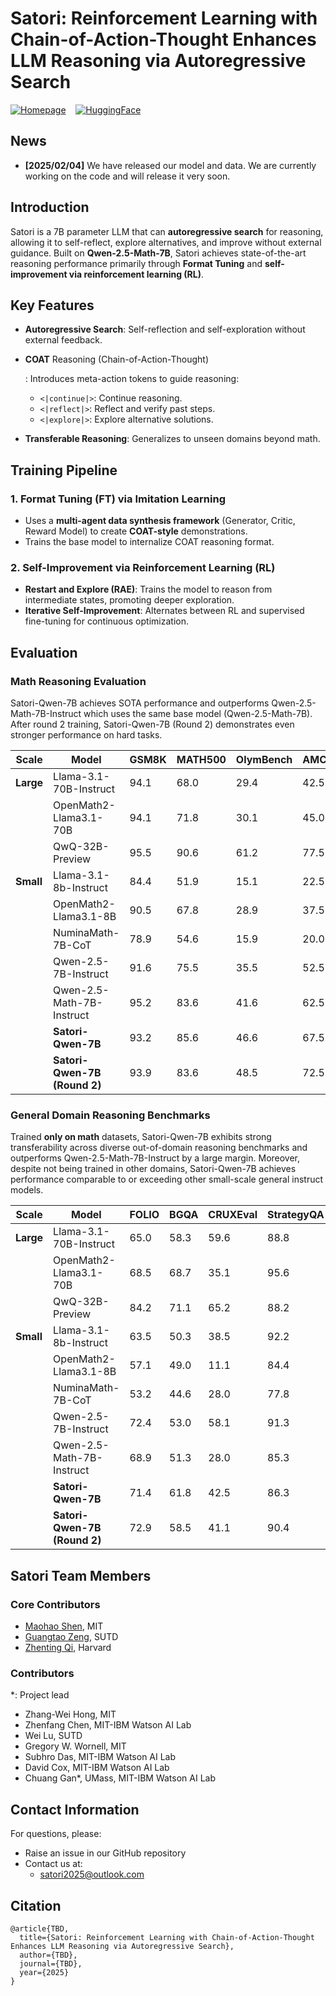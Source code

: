 # Satori: Reinforcement Learning with Chain-of-Action-Thought Enhances LLM Reasoning via Autoregressive Search

[![Homepage](https://img.shields.io/badge/🏠-Homepage-3C47EB.svg)](https://satori-reasoning.github.io/) &nbsp;&nbsp; [![HuggingFace](https://img.shields.io/badge/🤗-Model&Demo-E87948.svg)](https://huggingface.co/Satori-reasoning) &nbsp;&nbsp;



## News

- **[2025/02/04]** We have released our model and data. We are currently working on the code and will release it very soon.

## **Introduction**

Satori is a 7B parameter LLM that can **autoregressive search** for reasoning, allowing it to self-reflect, explore alternatives, and improve without external guidance. Built on **Qwen-2.5-Math-7B**, Satori achieves state-of-the-art reasoning performance primarily through **Format Tuning** and **self-improvement via reinforcement learning (RL)**.

## Key Features

- **Autoregressive Search**: Self-reflection and self-exploration without external feedback.

- **COAT** Reasoning (Chain-of-Action-Thought)

  : Introduces meta-action tokens to guide reasoning:

  - `<|continue|>`: Continue reasoning.
  - `<|reflect|>`: Reflect and verify past steps.
  - `<|explore|>`: Explore alternative solutions.

- **Transferable Reasoning**: Generalizes to unseen domains beyond math.

## Training Pipeline

### **1. Format Tuning (FT) via Imitation Learning**

- Uses a **multi-agent data synthesis framework** (Generator, Critic, Reward Model) to create **COAT-style** demonstrations.
- Trains the base model to internalize COAT reasoning format.

### **2. Self-Improvement via Reinforcement Learning (RL)**

- **Restart and Explore (RAE)**: Trains the model to reason from intermediate states, promoting deeper exploration.
- **Iterative Self-Improvement**: Alternates between RL and supervised fine-tuning for continuous optimization.

## **Evaluation**

### **Math Reasoning Evaluation**

Satori-Qwen-7B achieves SOTA performance and outperforms Qwen-2.5-Math-7B-Instruct which uses the same base model (Qwen-2.5-Math-7B). After round 2 training, Satori-Qwen-7B (Round 2)
demonstrates even stronger performance on hard tasks.

| Scale     | Model                        | GSM8K | MATH500 | OlymBench | AMC2023 | AIME2024 | AVG.     |
| --------- | ---------------------------- | ----- | ------- | --------- | ------- | -------- | -------- |
| **Large** | Llama-3.1-70B-Instruct       | 94.1  | 68.0    | 29.4      | 42.5    | 13.3     | 49.5     |
|           | OpenMath2-Llama3.1-70B       | 94.1  | 71.8    | 30.1      | 45.0    | 13.3     | 50.9     |
|           | QwQ-32B-Preview              | 95.5  | 90.6    | 61.2      | 77.5    | 50.0     | 75.0     |
| **Small** | Llama-3.1-8b-Instruct        | 84.4  | 51.9    | 15.1      | 22.5    | 3.3      | 35.4     |
|           | OpenMath2-Llama3.1-8B        | 90.5  | 67.8    | 28.9      | 37.5    | 6.7      | 46.3     |
|           | NuminaMath-7B-CoT            | 78.9  | 54.6    | 15.9      | 20.0    | 10.0     | 35.9     |
|           | Qwen-2.5-7B-Instruct         | 91.6  | 75.5    | 35.5      | 52.5    | 6.7      | 52.4     |
|           | Qwen-2.5-Math-7B-Instruct    | 95.2  | 83.6    | 41.6      | 62.5    | 16.7     | 59.9     |
|           | **Satori-Qwen-7B**           | 93.2  | 85.6    | 46.6      | 67.5    | 20.0     | **62.6** |
|           | **Satori-Qwen-7B (Round 2)** | 93.9  | 83.6    | 48.5      | 72.5    | 23.3     | **64.4** |

### **General Domain Reasoning Benchmarks**
Trained **only on math** datasets, Satori-Qwen-7B exhibits strong transferability across diverse out-of-domain reasoning benchmarks and outperforms Qwen-2.5-Math-7B-Instruct by a large margin. 
Moreover, despite not being trained in other domains, Satori-Qwen-7B achieves performance comparable to or exceeding other small-scale general instruct models.

| Scale     | Model                        | FOLIO | BGQA | CRUXEval | StrategyQA | TableBench | STEM | Avg.     |
| --------- | ---------------------------- | ----- | ---- | -------- | ---------- | ---------- | ---- | -------- |
| **Large** | Llama-3.1-70B-Instruct       | 65.0  | 58.3 | 59.6     | 88.8       | 34.2       | 61.7 | 61.3     |
|           | OpenMath2-Llama3.1-70B       | 68.5  | 68.7 | 35.1     | 95.6       | 46.8       | 15.1 | 55.0     |
|           | QwQ-32B-Preview              | 84.2  | 71.1 | 65.2     | 88.2       | 51.5       | 71.3 | 71.9     |
| **Small** | Llama-3.1-8b-Instruct        | 63.5  | 50.3 | 38.5     | 92.2       | 32.4       | 43.4 | 53.4     |
|           | OpenMath2-Llama3.1-8B        | 57.1  | 49.0 | 11.1     | 84.4       | 34.2       | 10.9 | 41.1     |
|           | NuminaMath-7B-CoT            | 53.2  | 44.6 | 28.0     | 77.8       | 29.1       | 11.3 | 40.7     |
|           | Qwen-2.5-7B-Instruct         | 72.4  | 53.0 | 58.1     | 91.3       | 43.2       | 57.1 | **62.5** |
|           | Qwen-2.5-Math-7B-Instruct    | 68.9  | 51.3 | 28.0     | 85.3       | 36.2       | 45.2 | 52.5     |
|           | **Satori-Qwen-7B**           | 71.4  | 61.8 | 42.5     | 86.3       | 43.4       | 56.7 | 60.4     |
|           | **Satori-Qwen-7B (Round 2)** | 72.9  | 58.5 | 41.1     | 90.4       | 44.6       | 57.4 | **60.8** |



## **Satori Team Members**
### **Core Contributors**
- [Maohao Shen](https://maohaos2.github.io/Maohao/), MIT
- [Guangtao Zeng](https://chaoscodes.github.io/), SUTD
- [Zhenting Qi](https://zhentingqi.github.io/), Harvard
### **Contributors**
   \*: Project lead
- Zhang-Wei Hong, MIT
- Zhenfang Chen, MIT-IBM Watson AI Lab
- Wei Lu, SUTD
- Gregory W. Wornell, MIT
- Subhro Das, MIT-IBM Watson AI Lab
- David Cox, MIT-IBM Watson AI Lab
- Chuang Gan\*, UMass, MIT-IBM Watson AI Lab

## **Contact Information**
For questions, please:
- Raise an issue in our GitHub repository
- Contact us at:
  - [satori2025@outlook.com](mailto:satori2025@outlook.com)


## **Citation**
```
@article{TBD,
  title={Satori: Reinforcement Learning with Chain-of-Action-Thought Enhances LLM Reasoning via Autoregressive Search},
  author={TBD},
  journal={TBD},
  year={2025}
}
```